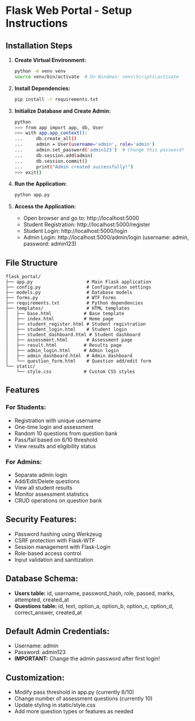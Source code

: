 # Flask Web Portal - Setup Instructions

## Installation Steps

1. **Create Virtual Environment:**
   ```bash
   python -m venv venv
   source venv/bin/activate  # On Windows: venv\Scripts\activate
   ```

2. **Install Dependencies:**
   ```bash
   pip install -r requirements.txt
   ```

3. **Initialize Database and Create Admin:**
   ```bash
   python
   >>> from app import app, db, User
   >>> with app.app_context():
   ...     db.create_all()
   ...     admin = User(username='admin', role='admin')
   ...     admin.set_password('admin123')  # Change this password!
   ...     db.session.add(admin)
   ...     db.session.commit()
   ...     print("Admin created successfully!")
   >>> exit()
   ```

4. **Run the Application:**
   ```bash
   python app.py
   ```

5. **Access the Application:**
   - Open browser and go to: http://localhost:5000
   - Student Registration: http://localhost:5000/register
   - Student Login: http://localhost:5000/login
   - Admin Login: http://localhost:5000/admin/login (username: admin, password: admin123)

## File Structure

```
flask_portal/
├── app.py                    # Main Flask application
├── config.py                 # Configuration settings
├── models.py                 # Database models
├── forms.py                  # WTF Forms
├── requirements.txt          # Python dependencies
├── templates/                # HTML templates
│   ├── base.html            # Base template
│   ├── index.html           # Home page
│   ├── student_register.html # Student registration
│   ├── student_login.html    # Student login
│   ├── student_dashboard.html # Student dashboard
│   ├── assessment.html       # Assessment page
│   ├── result.html          # Results page
│   ├── admin_login.html     # Admin login
│   ├── admin_dashboard.html  # Admin dashboard
│   └── question_form.html    # Question add/edit form
└── static/
    └── style.css            # Custom CSS styles
```

## Features

### For Students:
- Registration with unique username
- One-time login and assessment
- Random 10 questions from question bank
- Pass/fail based on 6/10 threshold
- View results and eligibility status

### For Admins:
- Separate admin login
- Add/Edit/Delete questions
- View all student results
- Monitor assessment statistics
- CRUD operations on question bank

## Security Features:
- Password hashing using Werkzeug
- CSRF protection with Flask-WTF
- Session management with Flask-Login
- Role-based access control
- Input validation and sanitization

## Database Schema:
- **Users table:** id, username, password_hash, role, passed, marks, attempted, created_at
- **Questions table:** id, text, option_a, option_b, option_c, option_d, correct_answer, created_at

## Default Admin Credentials:
- Username: admin
- Password: admin123
- **IMPORTANT:** Change the admin password after first login!

## Customization:
- Modify pass threshold in app.py (currently 6/10)
- Change number of assessment questions (currently 10)
- Update styling in static/style.css
- Add more question types or features as needed